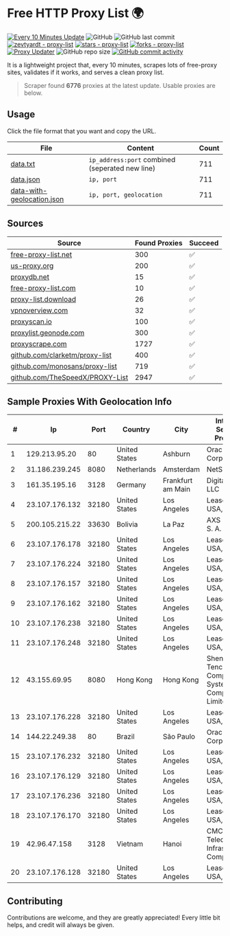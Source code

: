 
# Free HTTP Proxy List 🌍

[![Every 10 Minutes Update](https://github.com/mertguvencli/http-proxy-list/actions/workflows/main.yml/badge.svg?branch=main)](https://github.com/mertguvencli/http-proxy-list/actions/workflows/main.yml)
![GitHub](https://img.shields.io/github/license/mertguvencli/http-proxy-list)
![GitHub last commit](https://img.shields.io/github/last-commit/mertguvencli/http-proxy-list)
[![zevtyardt - proxy-list](https://img.shields.io/static/v1?label=zevtyardt&message=proxy-list&color=blue&logo=github)](https://github.com/zevtyardt/proxy-list "Go to GitHub repo")
[![stars - proxy-list](https://img.shields.io/github/stars/zevtyardt/proxy-list?style=social)](https://github.com/zevtyardt/proxy-list)
[![forks - proxy-list](https://img.shields.io/github/forks/zevtyardt/proxy-list?style=social)](https://github.com/zevtyardt/proxy-list)
[![Proxy Updater](https://github.com/zevtyardt/proxy-list/workflows/Proxy%20Updater/badge.svg)](https://github.com/zevtyardt/proxy-list/actions?query=workflow:"Proxy+Updater")
![GitHub repo size](https://img.shields.io/github/repo-size/zevtyardt/proxy-list)
[![GitHub commit activity](https://img.shields.io/github/commit-activity/m/zevtyardt/proxy-list?logo=commits)](https://github.com/zevtyardt/proxy-list/commits/main)

It is a lightweight project that, every 10 minutes, scrapes lots of free-proxy sites, validates if it works, and serves a clean proxy list.

> Scraper found **6776** proxies at the latest update. Usable proxies are below.

## Usage

Click the file format that you want and copy the URL.

|File|Content|Count|
|----|-------|-----|
|[data.txt](https://raw.githubusercontent.com/mertguvencli/http-proxy-list/main/proxy-list/data.txt)|`ip_address:port` combined (seperated new line)|711|
|[data.json](https://raw.githubusercontent.com/mertguvencli/http-proxy-list/main/proxy-list/data.json)|`ip, port`|711|
|[data-with-geolocation.json](https://raw.githubusercontent.com/mertguvencli/http-proxy-list/main/proxy-list/data-with-geolocation.json)|`ip, port, geolocation`|711|

## Sources

|Source|Found Proxies|Succeed|
|------|-------------|-------|
|[free-proxy-list.net](https://free-proxy-list.net)|300|✅|
|[us-proxy.org](https://www.us-proxy.org)|200|✅|
|[proxydb.net](http://proxydb.net)|15|✅|
|[free-proxy-list.com](https://free-proxy-list.com/?page=&port=&type%5B%5D=http&type%5B%5D=https&up_time=0&search=Search)|10|✅|
|[proxy-list.download](https://www.proxy-list.download/HTTP)|26|✅|
|[vpnoverview.com](https://vpnoverview.com/privacy/anonymous-browsing/free-proxy-servers)|32|✅|
|[proxyscan.io](https://www.proxyscan.io)|100|✅|
|[proxylist.geonode.com](https://proxylist.geonode.com/api/proxy-list?limit=300&page=1&sort_by=lastChecked&sort_type=desc&protocols=http,https)|300|✅|
|[proxyscrape.com](https://api.proxyscrape.com/v2/?request=displayproxies&protocol=http&timeout=10000&country=all&ssl=all&anonymity=all)|1727|✅|
|[github.com/clarketm/proxy-list](https://raw.githubusercontent.com/clarketm/proxy-list/master/proxy-list-raw.txt)|400|✅|
|[github.com/monosans/proxy-list](https://raw.githubusercontent.com/monosans/proxy-list/main/proxies/http.txt)|719|✅|
|[github.com/TheSpeedX/PROXY-List](https://raw.githubusercontent.com/TheSpeedX/PROXY-List/master/http.txt)|2947|✅|


## Sample Proxies With Geolocation Info

|#|Ip|Port|Country|City|Internet Service Provider|
|-|--|----|-------|----|-------------------------|
|1|129.213.95.20|80|United States|Ashburn|Oracle Corporation|
|2|31.186.239.245|8080|Netherlands|Amsterdam|NetSkope Inc|
|3|161.35.195.16|3128|Germany|Frankfurt am Main|DigitalOcean, LLC|
|4|23.107.176.132|32180|United States|Los Angeles|Leaseweb USA, Inc.|
|5|200.105.215.22|33630|Bolivia|La Paz|AXS Bolivia S. A.|
|6|23.107.176.178|32180|United States|Los Angeles|Leaseweb USA, Inc.|
|7|23.107.176.224|32180|United States|Los Angeles|Leaseweb USA, Inc.|
|8|23.107.176.157|32180|United States|Los Angeles|Leaseweb USA, Inc.|
|9|23.107.176.162|32180|United States|Los Angeles|Leaseweb USA, Inc.|
|10|23.107.176.238|32180|United States|Los Angeles|Leaseweb USA, Inc.|
|11|23.107.176.248|32180|United States|Los Angeles|Leaseweb USA, Inc.|
|12|43.155.69.95|8080|Hong Kong|Hong Kong|Shenzhen Tencent Computer Systems Company Limited|
|13|23.107.176.228|32180|United States|Los Angeles|Leaseweb USA, Inc.|
|14|144.22.249.38|80|Brazil|São Paulo|Oracle Corporation|
|15|23.107.176.232|32180|United States|Los Angeles|Leaseweb USA, Inc.|
|16|23.107.176.129|32180|United States|Los Angeles|Leaseweb USA, Inc.|
|17|23.107.176.236|32180|United States|Los Angeles|Leaseweb USA, Inc.|
|18|23.107.176.170|32180|United States|Los Angeles|Leaseweb USA, Inc.|
|19|42.96.47.158|3128|Vietnam|Hanoi|CMC Telecom Infrastructure Company|
|20|23.107.176.128|32180|United States|Los Angeles|Leaseweb USA, Inc.|



## Contributing

Contributions are welcome, and they are greatly appreciated! Every
little bit helps, and credit will always be given.

